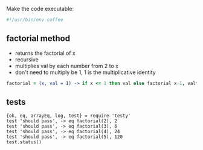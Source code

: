 Make the code executable:

```coffeescript
#!/usr/bin/env coffee
```
## factorial method

 * returns the factorial of x
 * recursive
 * multiplies val by each number from 2 to x 
  * don't need to multiply be 1, 1 is the multiplicative identity

```coffeescript
factorial = (x, val = 1) -> if x <= 1 then val else factorial x-1, val*x
```
## tests

    {ok, eq, arrayEq, log, test} = require 'testy'
    test 'should pass', -> eq factorial(2), 2
    test 'should pass', -> eq factorial(3), 6
    test 'should pass', -> eq factorial(4), 24
    test 'should pass', -> eq factorial(5), 120
    test.status()

